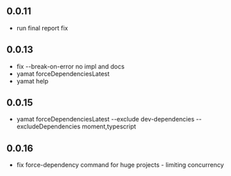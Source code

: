 ## 0.0.11

 * run final report fix

## 0.0.13

 * fix --break-on-error no impl and docs
 * yamat forceDependenciesLatest
 * yamat help

 ## 0.0.15

 * yamat forceDependenciesLatest --exclude dev-dependencies --excludeDependencies moment,typescript

## 0.0.16

 * fix force-dependency command for huge projects - limiting concurrency
